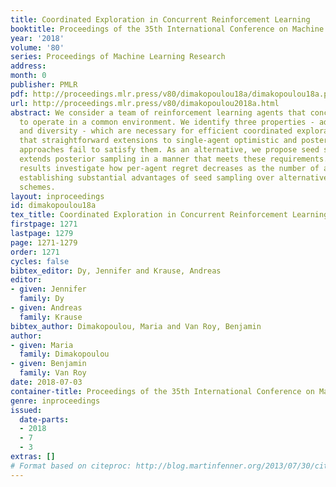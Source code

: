 ```yaml
---
title: Coordinated Exploration in Concurrent Reinforcement Learning
booktitle: Proceedings of the 35th International Conference on Machine Learning
year: '2018'
volume: '80'
series: Proceedings of Machine Learning Research
address: 
month: 0
publisher: PMLR
pdf: http://proceedings.mlr.press/v80/dimakopoulou18a/dimakopoulou18a.pdf
url: http://proceedings.mlr.press/v80/dimakopoulou2018a.html
abstract: We consider a team of reinforcement learning agents that concurrently learn
  to operate in a common environment. We identify three properties - adaptivity, commitment,
  and diversity - which are necessary for efficient coordinated exploration and demonstrate
  that straightforward extensions to single-agent optimistic and posterior sampling
  approaches fail to satisfy them. As an alternative, we propose seed sampling, which
  extends posterior sampling in a manner that meets these requirements. Simulation
  results investigate how per-agent regret decreases as the number of agents grows,
  establishing substantial advantages of seed sampling over alternative exploration
  schemes.
layout: inproceedings
id: dimakopoulou18a
tex_title: Coordinated Exploration in Concurrent Reinforcement Learning
firstpage: 1271
lastpage: 1279
page: 1271-1279
order: 1271
cycles: false
bibtex_editor: Dy, Jennifer and Krause, Andreas
editor:
- given: Jennifer
  family: Dy
- given: Andreas
  family: Krause
bibtex_author: Dimakopoulou, Maria and Van Roy, Benjamin
author:
- given: Maria
  family: Dimakopoulou
- given: Benjamin
  family: Van Roy
date: 2018-07-03
container-title: Proceedings of the 35th International Conference on Machine Learning
genre: inproceedings
issued:
  date-parts:
  - 2018
  - 7
  - 3
extras: []
# Format based on citeproc: http://blog.martinfenner.org/2013/07/30/citeproc-yaml-for-bibliographies/
---
```


